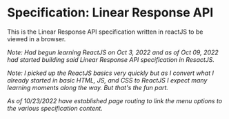 # Specification: Linear Response API 

This is the Linear Response API specification written in reactJS to be viewed in a browser. 

*Note: Had begun learning ReactJS on Oct 3, 2022 and as of Oct 09, 2022 had started building said Linear Response API specification in ResactJS.*

*Note: I picked up the ReactJS basics very quickly but as I convert what I already started in basic HTML, JS, and CSS to ReactJS I expect many learning moments along the way. But that's the fun part.*

*As of 10/23/2022 have established page routing to link the menu options to the various specification content.*
